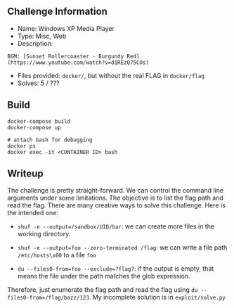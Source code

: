 ## Challenge Information

- Name: Windows XP Media Player
- Type: Misc, Web
- Description:

```
BGM: [Sunset Rollercoaster - Burgundy Red](https://www.youtube.com/watch?v=d1REzQ75COs)
```

- Files provided: `docker/`, but without the real FLAG in `docker/flag`
- Solves: 5 / ???

## Build

```
docker-compose build
docker-compose up

# attach bash for debugging
docker ps
docker exec -it <CONTAINER ID> bash
```

## Writeup

The challenge is pretty straight-forward. We can control the command line arguments under some limitations. The objective is to list the flag path and read the flag. There are many creative ways to solve this challenge. Here is the intended one:

- `shuf -e --output=/sandbox/UID/bar`: we can create more files in the working directory.

- `shuf -e --output=foo --zero-terminated /flag`: we can write a file path `/etc/hosts\x00` to a file `foo`
- `du --files0-from=foo --exclude=?flag?`: if the output is empty, that means the file under the path matches the glob expression.

Therefore, just enumerate the flag path and read the flag using `du --files0-from=/flag/bazz/123`. My incomplete solution is in `exploit/solve.py`
